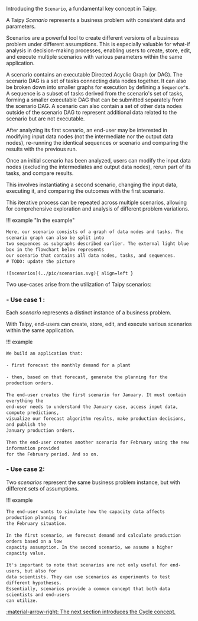 Introducing the `Scenario`, a fundamental key concept in Taipy.

A Taipy *Scenario* represents a business problem with consistent data and parameters.

Scenarios are a powerful tool to create different versions of a business problem under different
assumptions. This is especially valuable for what-if analysis in decision-making processes,
enabling users to create, store, edit, and execute multiple scenarios with various
parameters within the same application. 

A scenario contains an executable Directed Acyclic Graph (or DAG). The scenario DAG is a set of tasks connecting
data nodes together. It can also be broken down into smaller graphs for execution by defining a `Sequence^`s.
A sequence is a subset of tasks derived from the scenario's set of tasks, forming a smaller executable DAG that
can be submitted separately from the scenario DAG. A scenario can also contain a set of other data nodes
outside of the scenario DAG to represent additional data related to the scenario but are not executable.

After analyzing its first scenario, an end-user may be interested in modifying input data nodes
(not the intermediate nor the output data nodes), re-running the identical sequences or scenario and
comparing the results with the previous run.

Once an initial scenario has been analyzed, users can modify the input data nodes (excluding
the intermediates and output data nodes), rerun part of its tasks, and compare results.

This involves instantiating a second scenario, changing the input data, executing it,
and comparing the outcomes with the first scenario.

This iterative process can be repeated across multiple scenarios, allowing for comprehensive
exploration and analysis of different problem variations.

!!! example "In the example"

    Here, our scenario consists of a graph of data nodes and tasks. The scenario graph can also be split into
    two sequences as subgraphs described earlier. The external light blue box in the flowchart below represents
    our scenario that contains all data nodes, tasks, and sequences.
    # TODO: update the picture

    ![scenarios](../pic/scenarios.svg){ align=left }


Two use-cases arise from the utilization of Taipy scenarios:

### - Use case 1 :
Each *scenario* represents a distinct instance of a business problem.

With Taipy, end-users can create, store, edit, and execute various scenarios within the
same application.

!!! example

    We build an application that:

    - first forecast the monthly demand for a plant

    - then, based on that forecast, generate the planning for the production orders.

    The end-user creates the first scenario for January. It must contain everything the
    end-user needs to understand the January case, access input data, compute predictions,
    visualize our forecast algorithm results, make production decisions, and publish the
    January production orders.

    Then the end-user creates another scenario for February using the new information provided
    for the February period. And so on.

### - Use case 2:
Two *scenarios* represent the same business problem instance, but with different sets of
assumptions.

!!! example

    The end-user wants to simulate how the capacity data affects production planning for
    the February situation.

    In the first scenario, we forecast demand and calculate production orders based on a low
    capacity assumption. In the second scenario, we assume a higher capacity value.

    It's important to note that scenarios are not only useful for end-users, but also for
    data scientists. They can use scenarios as experiments to test different hypotheses.
    Essentially, scenarios provide a common concept that both data scientists and end-users
    can utilize.


[:material-arrow-right: The next section introduces the Cycle concept.](cycle.md)

